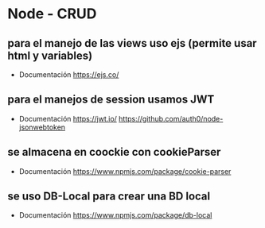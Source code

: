 # Node - CRUD

## para el manejo de las views uso ejs (permite usar html y variables)
- Documentación
https://ejs.co/ 

## para el manejos de session usamos JWT
- Documentación
https://jwt.io/
https://github.com/auth0/node-jsonwebtoken

## se almacena en coockie con cookieParser
- Documentación
https://www.npmjs.com/package/cookie-parser

## se uso DB-Local para crear una BD local
- Documentación
https://www.npmjs.com/package/db-local